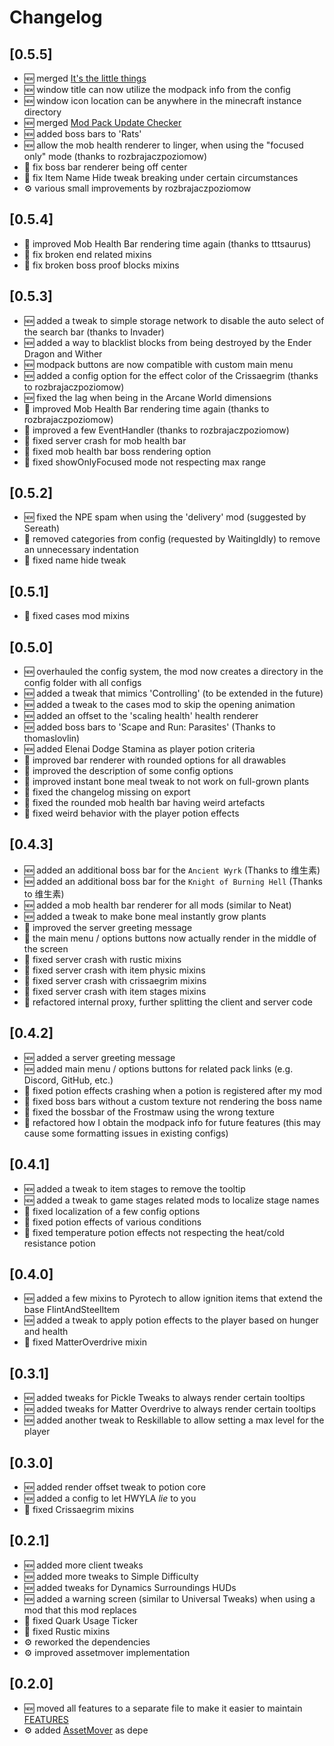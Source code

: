 # Changelog

## [0.5.5]

- 🆕 merged [It's the little things](https://www.curseforge.com/minecraft/mc-mods/its-the-little-things)
- 🆕 window title can now utilize the modpack info from the config
- 🆕 window icon location can be anywhere in the minecraft instance directory
- 🆕 merged [Mod Pack Update Checker](https://www.curseforge.com/minecraft/mc-mods/mod-pack-update-checker)
- 🆕 added boss bars to 'Rats'
- 🆕 allow the mob health renderer to linger, when using the "focused only" mode (thanks to rozbrajaczpoziomow)
- 🧰 fix boss bar renderer being off center
- 🧰 fix Item Name Hide tweak breaking under certain circumstances
- ⚙ various small improvements by rozbrajaczpoziomow

## [0.5.4]

- 🔄 improved Mob Health Bar rendering time again (thanks to tttsaurus)
- 🧰 fix broken end related mixins
- 🧰 fix broken boss proof blocks mixins

## [0.5.3]

- 🆕 added a tweak to simple storage network to disable the auto select of the search bar (thanks to Invader)
- 🆕 added a way to blacklist blocks from being destroyed by the Ender Dragon and Wither
- 🆕 modpack buttons are now compatible with custom main menu
- 🆕 added a config option for the effect color of the Crissaegrim (thanks to rozbrajaczpoziomow)
- 🆕 fixed the lag when being in the Arcane World dimensions
- 🔄 improved Mob Health Bar rendering time again (thanks to rozbrajaczpoziomow)
- 🔄 improved a few EventHandler (thanks to rozbrajaczpoziomow)
- 🧰 fixed server crash for mob health bar
- 🧰 fixed mob health bar boss rendering option
- 🧰 fixed showOnlyFocused mode not respecting max range

## [0.5.2]

- 🆕 fixed the NPE spam when using the 'delivery' mod (suggested by Sereath)
- 🔄 removed categories from config (requested by WaitingIdly) to remove an unnecessary indentation
- 🧰 fixed name hide tweak

## [0.5.1]

- 🧰 fixed cases mod mixins

## [0.5.0]

- 🆕 overhauled the config system, the mod now creates a directory in the config folder with all configs
- 🆕 added a tweak that mimics 'Controlling' (to be extended in the future)
- 🆕 added a tweak to the cases mod to skip the opening animation
- 🆕 added an offset to the 'scaling health' health renderer
- 🆕 added boss bars to 'Scape and Run: Parasites' (Thanks to thomaslovlin)
- 🆕 added Elenai Dodge Stamina as player potion criteria
- 🔄 improved bar renderer with rounded options for all drawables
- 🔄 improved the description of some config options
- 🔄 improved instant bone meal tweak to not work on full-grown plants
- 🧰 fixed the changelog missing on export
- 🧰 fixed the rounded mob health bar having weird artefacts
- 🧰 fixed weird behavior with the player potion effects

## [0.4.3]

- 🆕 added an additional boss bar for the `Ancient Wyrk` (Thanks to 维生素)
- 🆕 added an additional boss bar for the `Knight of Burning Hell` (Thanks to 维生素)
- 🆕 added a mob health bar renderer for all mods (similar to Neat)
- 🆕 added a tweak to make bone meal instantly grow plants
- 🔄 improved the server greeting message
- 🔄 the main menu / options buttons now actually render in the middle of the screen
- 🧰 fixed server crash with rustic mixins
- 🧰 fixed server crash with item physic mixins
- 🧰 fixed server crash with crissaegrim mixins
- 🧰 fixed server crash with item stages mixins
- 👾 refactored internal proxy, further splitting the client and server code

## [0.4.2]

- 🆕 added a server greeting message
- 🆕 added main menu / options buttons for related pack links (e.g. Discord, GitHub, etc.)
- 🧰 fixed potion effects crashing when a potion is registered after my mod
- 🧰 fixed boss bars without a custom texture not rendering the boss name
- 🧰 fixed the bossbar of the Frostmaw using the wrong texture
- 👾 refactored how I obtain the modpack info for future features (this may cause some formatting issues in existing configs)

## [0.4.1]

- 🆕 added a tweak to item stages to remove the tooltip
- 🆕 added a tweak to game stages related mods to localize stage names
- 🧰 fixed localization of a few config options
- 🧰 fixed potion effects of various conditions
- 🧰 fixed temperature potion effects not respecting the heat/cold resistance potion

## [0.4.0]

- 🆕 added a few mixins to Pyrotech to allow ignition items that extend the base FlintAndSteelItem
- 🆕 added a tweak to apply potion effects to the player based on hunger and health
- 🧰 fixed MatterOverdrive mixin

## [0.3.1]

- 🆕 added tweaks for Pickle Tweaks to always render certain tooltips
- 🆕 added tweaks for Matter Overdrive to always render certain tooltips
- 🆕 added another tweak to Reskillable to allow setting a max level for the player

## [0.3.0]

- 🆕 added render offset tweak to potion core
- 🆕 added a config to let HWYLA _lie_ to you
- 🧰 fixed Crissaegrim mixins

## [0.2.1]

- 🆕 added more client tweaks
- 🆕 added more tweaks to Simple Difficulty
- 🆕 added tweaks for Dynamics Surroundings HUDs
- 🆕 added a warning screen (similar to Universal Tweaks) when using a mod that this mod replaces
- 🧰 fixed Quark Usage Ticker
- 🧰 fixed Rustic mixins
- ⚙ reworked the dependencies
- ⚙ improved assetmover implementation

## [0.2.0]

- 🆕 moved all features to a separate file to make it easier to maintain [FEATURES](https://github.com/Ender-Development/EnderModpackTweaks/FEATURES.md)
- ⚙ added [AssetMover](https://www.curseforge.com/minecraft/mc-mods/assetmover) as depe